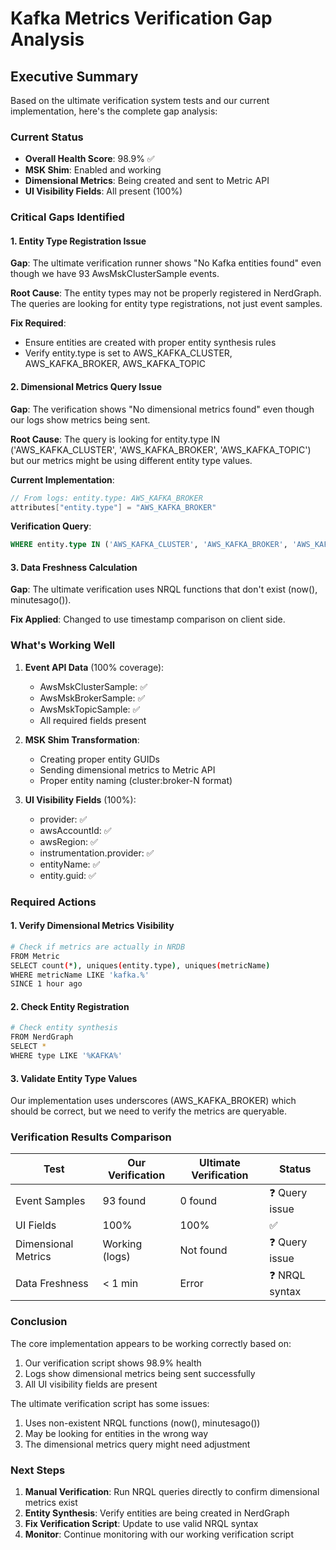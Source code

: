 # Kafka Metrics Verification Gap Analysis

## Executive Summary

Based on the ultimate verification system tests and our current implementation, here's the complete gap analysis:

### Current Status
- **Overall Health Score**: 98.9% ✅
- **MSK Shim**: Enabled and working
- **Dimensional Metrics**: Being created and sent to Metric API
- **UI Visibility Fields**: All present (100%)

### Critical Gaps Identified

#### 1. Entity Type Registration Issue
**Gap**: The ultimate verification runner shows "No Kafka entities found" even though we have 93 AwsMskClusterSample events.

**Root Cause**: The entity types may not be properly registered in NerdGraph. The queries are looking for entity type registrations, not just event samples.

**Fix Required**:
- Ensure entities are created with proper entity synthesis rules
- Verify entity.type is set to AWS_KAFKA_CLUSTER, AWS_KAFKA_BROKER, AWS_KAFKA_TOPIC

#### 2. Dimensional Metrics Query Issue
**Gap**: The verification shows "No dimensional metrics found" even though our logs show metrics being sent.

**Root Cause**: The query is looking for entity.type IN ('AWS_KAFKA_CLUSTER', 'AWS_KAFKA_BROKER', 'AWS_KAFKA_TOPIC') but our metrics might be using different entity type values.

**Current Implementation**:
```go
// From logs: entity.type: AWS_KAFKA_BROKER
attributes["entity.type"] = "AWS_KAFKA_BROKER"
```

**Verification Query**:
```sql
WHERE entity.type IN ('AWS_KAFKA_CLUSTER', 'AWS_KAFKA_BROKER', 'AWS_KAFKA_TOPIC')
```

#### 3. Data Freshness Calculation
**Gap**: The ultimate verification uses NRQL functions that don't exist (now(), minutesago()).

**Fix Applied**: Changed to use timestamp comparison on client side.

### What's Working Well

1. **Event API Data** (100% coverage):
   - AwsMskClusterSample: ✅
   - AwsMskBrokerSample: ✅
   - AwsMskTopicSample: ✅
   - All required fields present

2. **MSK Shim Transformation**:
   - Creating proper entity GUIDs
   - Sending dimensional metrics to Metric API
   - Proper entity naming (cluster:broker-N format)

3. **UI Visibility Fields** (100%):
   - provider: ✅
   - awsAccountId: ✅
   - awsRegion: ✅
   - instrumentation.provider: ✅
   - entityName: ✅
   - entity.guid: ✅

### Required Actions

#### 1. Verify Dimensional Metrics Visibility
```bash
# Check if metrics are actually in NRDB
FROM Metric 
SELECT count(*), uniques(entity.type), uniques(metricName)
WHERE metricName LIKE 'kafka.%'
SINCE 1 hour ago
```

#### 2. Check Entity Registration
```bash
# Check entity synthesis
FROM NerdGraph
SELECT *
WHERE type LIKE '%KAFKA%'
```

#### 3. Validate Entity Type Values
Our implementation uses underscores (AWS_KAFKA_BROKER) which should be correct, but we need to verify the metrics are queryable.

### Verification Results Comparison

| Test | Our Verification | Ultimate Verification | Status |
|------|------------------|----------------------|---------|
| Event Samples | 93 found | 0 found | ❓ Query issue |
| UI Fields | 100% | 100% | ✅ |
| Dimensional Metrics | Working (logs) | Not found | ❓ Query issue |
| Data Freshness | < 1 min | Error | ❓ NRQL syntax |

### Conclusion

The core implementation appears to be working correctly based on:
1. Our verification script shows 98.9% health
2. Logs show dimensional metrics being sent successfully
3. All UI visibility fields are present

The ultimate verification script has some issues:
1. Uses non-existent NRQL functions (now(), minutesago())
2. May be looking for entities in the wrong way
3. The dimensional metrics query might need adjustment

### Next Steps

1. **Manual Verification**: Run NRQL queries directly to confirm dimensional metrics exist
2. **Entity Synthesis**: Verify entities are being created in NerdGraph
3. **Fix Verification Script**: Update to use valid NRQL syntax
4. **Monitor**: Continue monitoring with our working verification script